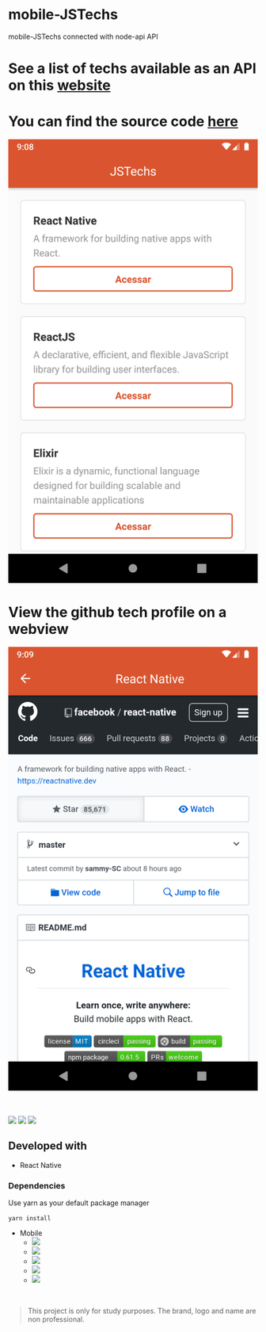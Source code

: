 # mobile-JSTechs
mobile-JSTechs connected with node-api API 

# See a list of techs available as an API on this <a href="https://node-api-jshuntt.herokuapp.com/api/products">website</a>

# You can find the source code <a href="https://github.com/marcelogaldino/node-api">here</a>

<p align="center">
    <img src="/assets/App.png">
</p>

# View the github tech profile on a webview

<p align="center">
    <img src="/assets/webview.png">
</p>

<br>
<br>

<img src="https://img.shields.io/github/stars/marcelogaldino/mobile-JSTechs"/>
<img src="https://img.shields.io/github/forks/marcelogaldino/mobile-JSTechs"/>
<img src="https://img.shields.io/github/issues/marcelogaldino/mobile-JSTechs"/>


## Developed with

- React Native

### Dependencies

<p>
Use yarn as your default package manager

```
yarn install
``` 
</p>

- Mobile
    - <img src="https://img.shields.io/badge/reactNativeGestureHandler-^1.6.1-purple"/> 
    - <img src="https://img.shields.io/badge/reactNavigationStack-^2.3.4-purple"/> 
    - <img src="https://img.shields.io/badge/reactNativeWebview-^9.0.1-purple"/> 
    - <img src="https://img.shields.io/badge/reactNavigation-2.18.3-purple"/> 
    - <img src="https://img.shields.io/badge/axios-^0.19.2-purple"/> 

<br>


<blockquote alt="[ignore]">
<p>
This project is only for study purposes. The brand, logo and name are non professional.
</p>
</blockquote>
